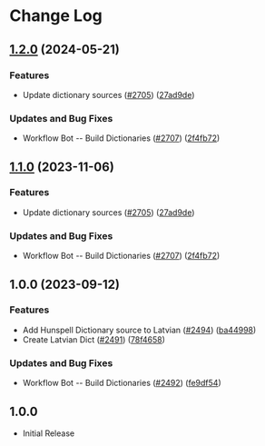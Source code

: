 # Change Log

## [1.2.0](https://github.com/arkid15r/cspell-dicts/compare/@cspell/dict-lv-v1.1.0...@cspell/dict-lv@1.2.0) (2024-05-21)


### Features

* Update dictionary sources ([#2705](https://github.com/arkid15r/cspell-dicts/issues/2705)) ([27ad9de](https://github.com/arkid15r/cspell-dicts/commit/27ad9de120fc71bc1b9a2aacc4407c423aeee2fd))


### Updates and Bug Fixes

* Workflow Bot -- Build Dictionaries ([#2707](https://github.com/arkid15r/cspell-dicts/issues/2707)) ([2f4fb72](https://github.com/arkid15r/cspell-dicts/commit/2f4fb72ad0b370c78bdbc19f38ee6a452e767010))

## [1.1.0](https://github.com/streetsidesoftware/cspell-dicts/compare/@cspell/dict-lv@1.0.0...@cspell/dict-lv@1.1.0) (2023-11-06)


### Features

* Update dictionary sources ([#2705](https://github.com/streetsidesoftware/cspell-dicts/issues/2705)) ([27ad9de](https://github.com/streetsidesoftware/cspell-dicts/commit/27ad9de120fc71bc1b9a2aacc4407c423aeee2fd))


### Updates and Bug Fixes

* Workflow Bot -- Build Dictionaries ([#2707](https://github.com/streetsidesoftware/cspell-dicts/issues/2707)) ([2f4fb72](https://github.com/streetsidesoftware/cspell-dicts/commit/2f4fb72ad0b370c78bdbc19f38ee6a452e767010))

## 1.0.0 (2023-09-12)


### Features

* Add Hunspell Dictionary source to Latvian ([#2494](https://github.com/streetsidesoftware/cspell-dicts/issues/2494)) ([ba44998](https://github.com/streetsidesoftware/cspell-dicts/commit/ba44998c3a295a96faa58ddfaefa20aa28daa246))
* Create Latvian Dict ([#2491](https://github.com/streetsidesoftware/cspell-dicts/issues/2491)) ([78f4658](https://github.com/streetsidesoftware/cspell-dicts/commit/78f4658014619fda4f71897a1a7604ebd5039474))


### Updates and Bug Fixes

* Workflow Bot -- Build Dictionaries ([#2492](https://github.com/streetsidesoftware/cspell-dicts/issues/2492)) ([fe9df54](https://github.com/streetsidesoftware/cspell-dicts/commit/fe9df5449e89b1f4b26d322508c60d47e5ae9868))

## 1.0.0

- Initial Release

